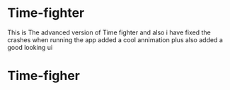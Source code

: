 # Time-fighter

This is The advanced version of Time fighter and also i have fixed the crashes when running the app added a cool annimation plus also added a good looking ui

# Time-figher
